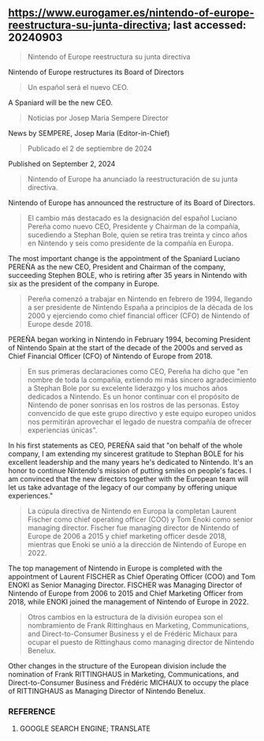 ## https://www.eurogamer.es/nintendo-of-europe-reestructura-su-junta-directiva; last accessed: 20240903

> Nintendo of Europe reestructura su junta directiva

Nintendo of Europe restructures its Board of Directors

> Un español será el nuevo CEO.

A Spaniard will be the new CEO.

> Noticias por Josep Maria Sempere Director

News by SEMPERE, Josep Maria (Editor-in-Chief)

> Publicado el 2 de septiembre de 2024

Published on September 2, 2024

> Nintendo of Europe ha anunciado la reestructuración de su junta directiva.

Nintendo of Europe has announced the restructure of its Board of Directors. 

> El cambio más destacado es la designación del español Luciano Pereña como nuevo CEO, Presidente y Chairman de la compañía, sucediendo a Stephan Bole, quien se retira tras treinta y cinco años en Nintendo y seis como presidente de la compañía en Europa.

The most important change is the appointment of the Spaniard Luciano PEREÑA as the new CEO, President and Chairman of the company, succeeding Stephen BOLE, who is retiring after 35 years in Nintendo with six as the president of the company in Europe.

> Pereña comenzó a trabajar en Nintendo en febrero de 1994, llegando a ser presidente de Nintendo España a principios de la década de los 2000 y ejerciendo como chief financial officer (CFO) de Nintendo of Europe desde 2018.

PEREÑA began working in Nintendo in February 1994, becoming President of Nintendo Spain at the start of the decade of the 2000s and served as Chief Financial Officer (CFO) of Nintendo of Europe from 2018.

> En sus primeras declaraciones como CEO, Pereña ha dicho que "en nombre de toda la compañía, extiendo mi más sincero agradecimiento a Stephan Bole por su excelente liderazgo y los muchos años dedicados a Nintendo. Es un honor continuar con el propósito de Nintendo de poner sonrisas en los rostros de las personas. Estoy convencido de que este grupo directivo y este equipo europeo unidos nos permitirán aprovechar el legado de nuestra compañía de ofrecer experiencias únicas".

In his first statements as CEO, PEREÑA said that "on behalf of the whole company, I am extending my sincerest gratitude to Stephan BOLE for his excellent leadership and the many years he's dedicated to Nintendo. It's an honor to continue Nintendo's mission of putting smiles on people's faces. I am convinced that the new directors together with the European team will let us take advantage of the legacy of our company by offering unique experiences."

> La cúpula directiva de Nintendo en Europa la completan Laurent Fischer como chief operating officer (COO) y Tom Enoki como senior managing director. Fischer fue managing director de Nintendo of Europe de 2006 a 2015 y chief marketing officer desde 2018, mientras que Enoki se unió a la dirección de Nintendo of Europe en 2022.

The top management of Nintendo in Europe is completed with the appointment of Laurent FISCHER as Chief Operating Officer (COO) and Tom ENOKI as Senior Managing Director. FISCHER was Managing Director of Nintendo of Europe from 2006 to 2015 and Chief Marketing Officer from 2018, while ENOKI joined the management of Nintendo of Europe in 2022.

> Otros cambios en la estructura de la división europea son el nombramiento de Frank Rittinghaus en Marketing, Communications, and Direct-to-Consumer Business y el de Frédéric Michaux para ocupar el puesto de Rittinghaus como managing director de Nintendo Benelux. 

Other changes in the structure of the European division include the nomination of Frank RITTINGHAUS in Marketing, Communications, and Direct-to-Consumer Business and Frédéric MICHAUX to occupy the place of RITTINGHAUS as Managing Director of Nintendo Benelux.

### REFERENCE

1) GOOGLE SEARCH ENGINE; TRANSLATE